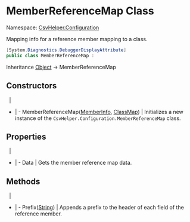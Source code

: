 # MemberReferenceMap Class

Namespace: [CsvHelper.Configuration](/api/CsvHelper.Configuration)

Mapping info for a reference member mapping to a class.

```cs
[System.Diagnostics.DebuggerDisplayAttribute]
public class MemberReferenceMap : 
```

Inheritance [Object](https://docs.microsoft.com/en-us/dotnet/api/system.object) -> MemberReferenceMap

## Constructors
&nbsp; | &nbsp;
- | -
MemberReferenceMap([MemberInfo](https://docs.microsoft.com/en-us/dotnet/api/system.reflection.memberinfo), [ClassMap](/api/CsvHelper.Configuration/ClassMap)) | Initializes a new instance of the ``CsvHelper.Configuration.MemberReferenceMap`` class.

## Properties
&nbsp; | &nbsp;
- | -
Data | Gets the member reference map data.

## Methods
&nbsp; | &nbsp;
- | -
Prefix([String](https://docs.microsoft.com/en-us/dotnet/api/system.string)) | Appends a prefix to the header of each field of the reference member.
